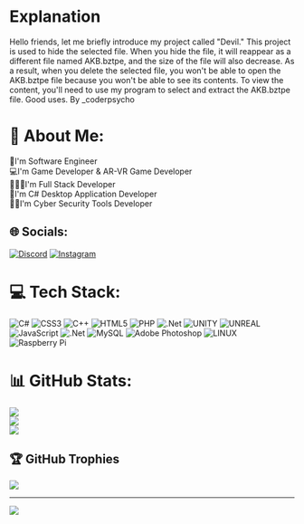# Explanation
Hello friends, let me briefly introduce my project called "Devil." This project is used to hide the selected file. When you hide the file, it will reappear as a different file named AKB.bztpe, and the size of the file will also decrease. As a result, when you delete the selected file, you won't be able to open the AKB.bztpe file because you won't be able to see its contents. To view the content, you'll need to use my program to select and extract the AKB.bztpe file. 
Good uses. By _coderpsycho


# 💫 About Me:
💎I'm Software Engineer<br>💻I'm Game Developer & AR-VR Game Developer<br>👨🏻‍💻I'm Full Stack Developer<br>👾I'm C# Desktop Application Developer<br>🕵🏻I'm Cyber Security Tools Developer


## 🌐 Socials:
[![Discord](https://img.shields.io/badge/Discord-%237289DA.svg?logo=discord&logoColor=white)](https://discord.gg/_𝖈𝖔𝖉𝖊𝖗𝖕𝖘𝖞𝖈𝖍𝖔#9517) [![Instagram](https://img.shields.io/badge/Instagram-%23E4405F.svg?logo=Instagram&logoColor=white)](https://instagram.com/kerim_boztepe8118) 

# 💻 Tech Stack:
![C#](https://img.shields.io/badge/c%23-%23239120.svg?style=for-the-badge&logo=c-sharp&logoColor=white) ![CSS3](https://img.shields.io/badge/css3-%231572B6.svg?style=for-the-badge&logo=css3&logoColor=white) ![C++](https://img.shields.io/badge/c++-%2300599C.svg?style=for-the-badge&logo=c%2B%2B&logoColor=white) ![HTML5](https://img.shields.io/badge/html5-%23E34F26.svg?style=for-the-badge&logo=html5&logoColor=white) ![PHP](https://img.shields.io/badge/php-%23777BB4.svg?style=for-the-badge&logo=php&logoColor=white) ![.Net](https://img.shields.io/badge/.NET-5C2D91?style=for-the-badge&logo=.net&logoColor=white) ![UNITY](https://img.shields.io/badge/Unity-%2320232a.svg?style=for-the-badge&logo=unity&logoColor=white) ![UNREAL](https://img.shields.io/badge/unreal-%2320232a.svg?style=for-the-badge&logo=unreal-engine&logoColor=white) ![JavaScript](https://img.shields.io/badge/javascript-%23323330.svg?style=for-the-badge&logo=javascript&logoColor=%23F7DF1E) ![.Net](https://img.shields.io/badge/.NET-5C2D91?style=for-the-badge&logo=.net&logoColor=white) ![MySQL](https://img.shields.io/badge/mysql-%2300f.svg?style=for-the-badge&logo=mysql&logoColor=white) ![Adobe Photoshop](https://img.shields.io/badge/adobephotoshop-%2331A8FF.svg?style=for-the-badge&logo=adobephotoshop&logoColor=white) ![LINUX](https://img.shields.io/badge/Linux-FCC624?style=for-the-badge&logo=linux&logoColor=black) ![Raspberry Pi](https://img.shields.io/badge/-RaspberryPi-C51A4A?style=for-the-badge&logo=Raspberry-Pi)
# 📊 GitHub Stats:
![](https://github-readme-stats.vercel.app/api?username=coderpsycho81&theme=onedark&hide_border=false&include_all_commits=true&count_private=true)<br/>
![](https://github-readme-streak-stats.herokuapp.com/?user=coderpsycho81&theme=onedark&hide_border=false)<br/>
![](https://github-readme-stats.vercel.app/api/top-langs/?username=coderpsycho81&theme=onedark&hide_border=false&include_all_commits=true&count_private=true&layout=compact)

## 🏆 GitHub Trophies
![](https://github-profile-trophy.vercel.app/?username=coderpsycho81&theme=onedark&no-frame=false&no-bg=true&margin-w=4)

---
[![](https://visitcount.itsvg.in/api?id=coderpsycho81&icon=0&color=0)](https://visitcount.itsvg.in)

<!-- Proudly created with GPRM ( https://gprm.itsvg.in ) -->
